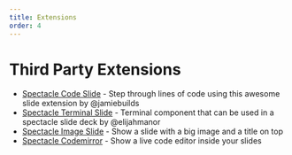 ```yaml
---
title: Extensions
order: 4
---
```


<a name="third-party"></a>

# Third Party Extensions

- [Spectacle Code Slide](https://github.com/thejameskyle/spectacle-code-slide) - Step through lines of code using this awesome slide extension by @jamiebuilds
- [Spectacle Terminal Slide](https://github.com/elijahmanor/spectacle-terminal) - Terminal component that can be used in a spectacle slide deck by @elijahmanor
- [Spectacle Image Slide](https://github.com/FezVrasta/spectacle-image-slide) - Show a slide with a big image and a title on top
- [Spectacle Codemirror](https://github.com/jonathan-fielding/spectacle) - Show a live code editor inside your slides
